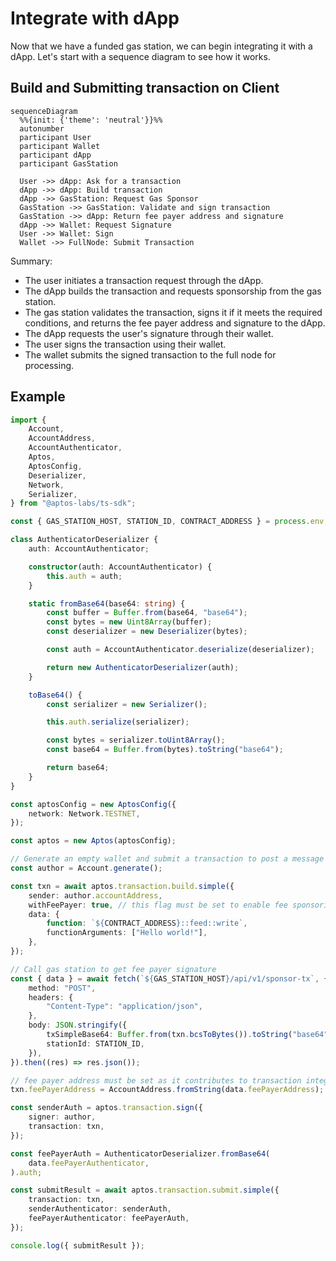 # Integrate with dApp

Now that we have a funded gas station, we can begin integrating it with a dApp. Let's start with a sequence diagram to see how it works.

## Build and Submitting transaction on Client

```mermaid
sequenceDiagram
  %%{init: {'theme': 'neutral'}}%%
  autonumber
  participant User
  participant Wallet
  participant dApp
  participant GasStation

  User ->> dApp: Ask for a transaction
  dApp ->> dApp: Build transaction
  dApp ->> GasStation: Request Gas Sponsor
  GasStation ->> GasStation: Validate and sign transaction
  GasStation ->> dApp: Return fee payer address and signature
  dApp ->> Wallet: Request Signature
  User ->> Wallet: Sign
  Wallet ->> FullNode: Submit Transaction
```

Summary:

- The user initiates a transaction request through the dApp.
- The dApp builds the transaction and requests sponsorship from the gas station.
- The gas station validates the transaction, signs it if it meets the required conditions, and returns the fee payer address and signature to the dApp.
- The dApp requests the user's signature through their wallet.
- The user signs the transaction using their wallet.
- The wallet submits the signed transaction to the full node for processing.

## Example

```ts
import {
	Account,
	AccountAddress,
	AccountAuthenticator,
	Aptos,
	AptosConfig,
	Deserializer,
	Network,
	Serializer,
} from "@aptos-labs/ts-sdk";

const { GAS_STATION_HOST, STATION_ID, CONTRACT_ADDRESS } = process.env;

class AuthenticatorDeserializer {
	auth: AccountAuthenticator;

	constructor(auth: AccountAuthenticator) {
		this.auth = auth;
	}

	static fromBase64(base64: string) {
		const buffer = Buffer.from(base64, "base64");
		const bytes = new Uint8Array(buffer);
		const deserializer = new Deserializer(bytes);

		const auth = AccountAuthenticator.deserialize(deserializer);

		return new AuthenticatorDeserializer(auth);
	}

	toBase64() {
		const serializer = new Serializer();

		this.auth.serialize(serializer);

		const bytes = serializer.toUint8Array();
		const base64 = Buffer.from(bytes).toString("base64");

		return base64;
	}
}

const aptosConfig = new AptosConfig({
	network: Network.TESTNET,
});

const aptos = new Aptos(aptosConfig);

// Generate an empty wallet and submit a transaction to post a message to a decentralized feed
const author = Account.generate();

const txn = await aptos.transaction.build.simple({
	sender: author.accountAddress,
	withFeePayer: true, // this flag must be set to enable fee sponsoring
	data: {
		function: `${CONTRACT_ADDRESS}::feed::write`,
		functionArguments: ["Hello world!"],
	},
});

// Call gas station to get fee payer signature
const { data } = await fetch(`${GAS_STATION_HOST}/api/v1/sponsor-tx`, {
	method: "POST",
	headers: {
		"Content-Type": "application/json",
	},
	body: JSON.stringify({
		txSimpleBase64: Buffer.from(txn.bcsToBytes()).toString("base64"),
		stationId: STATION_ID,
	}),
}).then((res) => res.json());

// fee payer address must be set as it contributes to transaction integrity
txn.feePayerAddress = AccountAddress.fromString(data.feePayerAddress);

const senderAuth = aptos.transaction.sign({
	signer: author,
	transaction: txn,
});

const feePayerAuth = AuthenticatorDeserializer.fromBase64(
	data.feePayerAuthenticator,
).auth;

const submitResult = await aptos.transaction.submit.simple({
	transaction: txn,
	senderAuthenticator: senderAuth,
	feePayerAuthenticator: feePayerAuth,
});

console.log({ submitResult });
```
